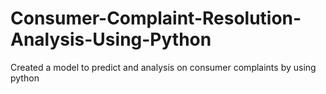 # Consumer-Complaint-Resolution-Analysis-Using-Python
Created a model to predict and analysis on consumer complaints by using python

